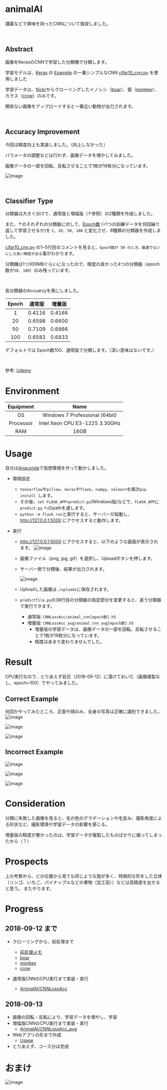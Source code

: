 # animalAI
講義などで興味を持ったCNNについて独習しました。

<br />

## Abstract
画像をKerasのCNNで学習した分類機で分類します。

学習モデルは、[Keras](https://keras.io/getting-started/sequential-model-guide/) の [Example](https://github.com/keras-team/keras/tree/master/examples) の一番シンプルなCNN [cifar10_cnn.py](https://github.com/keras-team/keras/blob/master/examples/cifar10_cnn.py) を使用しました


学習データは、[flickr](https://www.flickr.com/)からクローリングしたイノシシ（[boar](https://github.com/hysy/animalAI/tree/master/boar)）、猿（[monkey](https://github.com/hysy/animalAI/tree/master/monkey)）、カラス（[crow](https://github.com/hysy/animalAI/tree/master/crow)）のみです。

関係ない画像をアップロードすると一番近い動物が出力されます。

<br />

## Accuracy Improvement
今回は精度向上も実装しました。（向上しなかった）

パラメータの調整などは行わず、画像データを増やしてみました。

画像データの一部を回転、反転させることで1枚が16枚分になっています。

![image](https://github.com/hysy/animalAI/blob/master/_etc/%E5%8F%8D%E8%BB%A2.PNG)


<br />

## Classifier Type
分類器は大きく分けて、通常版と増幅版（↑参照）の2種類を作成しました。

また、↑のそれぞれの分類器に対して、[Epoch数](http://st-hakky.hatenablog.com/entry/2017/01/17/165137) (=1つの訓練データを何回繰り返して学習させるか)を `1, 20, 50, 100` と変化させ、8種類の分類器を作成しました。

[cifar10_cnn.py](https://github.com/keras-team/keras/blob/master/examples/cifar10_cnn.py) の1~5行目のコメントを見ると、`Epoch数が 50 のとき、最適でないにしろ良い精度が出る`事がわかります。

分類機は1つ300MBぐらいになったので、精度の良かった4つの分類器（epoch数が`50, 100`）のみ残っています。

<br />

各分類器のAccuarcyを表にしました。

| Epoch | 通常版 | 増量版 |
|:-:|:-:|:-:|
| 1 | 0.4116 | 0.4166 |
| 20 | 0.6598 | 0.6600 |
| 50 | 0.7109 | 0.6866 |
| 100 | 0.6583 | 0.6833 |

デフォルトでは Epoch数100、通常版で分類します。（深い意味はないです。）

<br />

参考: [Udemy](https://www.udemy.com/tensorflow-advanced/)

# Environment

| Equipment | Name |
|:-:|:-:|
| OS | Windows 7 Professional (64bit) |
| Processor | Intel Xeon CPU E3-1225 3.30GHz |
| RAM | 16GB | 


# Usage
自分は[Anaconda](https://www.anaconda.com/)で仮想環境を作って動かしました。

- 環境設定
  - `tensorflow`や`pillow`、`keras`や`flask`、`numpy`、`sklearn`を順次`pip install `します。
  - その後、`set FLASK_APP=predict.py`(Windows版)などで、`FLASK_APP`に`predict.py` へのpathを通します。
  - `python -m flask run`と実行すると、サーバーが起動し、http://127.0.0.1:5000 にアクセスすると動作します。

- 実行
  - http://127.0.0.1:5000 にアクセスすると、以下のような画面が表示されます。
    ![image](https://github.com/hysy/animalAI/blob/master/_etc/%E5%AE%9F%E8%A1%8C%E7%94%BB%E9%9D%A21.PNG)
  - 画像ファイル（png, jpg, gif）を選択し、Uploadボタンを押します。
  - サーバー側で分類後、結果が出力されます。
  
    ![image](https://github.com/hysy/animalAI/blob/master/_etc/%E5%AE%9F%E8%A1%8C%E7%94%BB%E9%9D%A22-boar.PNG)
  - Uploadした画像は`./uploads`に保存されます。
  - `predictfile.py`の38行目の分類器の指定部分を変更すると、違う分類器で実行できます。
    - 通常版: `CNNLossAcc/animal_cnn[epoch数].h5`
    - 増量版: `CNNLossAcc_aug/animal_cnn_aug[epoch数].h5`
      - 増量版の学習データは、画像データの一部を回転、反転させることで1枚が16枚分になっています。
      - 精度はあまり変わりませんでした。

# Result
CPU実行なので、とりあえず前日（2018-09-12）に漬けておいた（画像複製なし、epoch=100）でやってみました。

## Correct Example

何回かやってみたところ、正面や顔のみ、全身の写真は正確に識別できました。
![image](https://github.com/hysy/animalAI/blob/master/_etc/%E5%AE%9F%E8%A1%8C%E7%94%BB%E9%9D%A22-boar.PNG)

![image](https://github.com/hysy/animalAI/blob/master/_etc/%E5%AE%9F%E8%A1%8C%E7%94%BB%E9%9D%A22-monkey.PNG)

![image](https://github.com/hysy/animalAI/blob/master/_etc/%E5%AE%9F%E8%A1%8C%E7%94%BB%E9%9D%A22-crow.PNG)

## Incorrect Example

![image](https://github.com/hysy/animalAI/blob/master/_etc/%E5%AE%9F%E8%A1%8C%E7%94%BB%E9%9D%A23-boar.PNG)

![image](https://github.com/hysy/animalAI/blob/master/_etc/%E5%AE%9F%E8%A1%8C%E7%94%BB%E9%9D%A23-monkey.PNG)

![image](https://github.com/hysy/animalAI/blob/master/_etc/%E5%AE%9F%E8%A1%8C%E7%94%BB%E9%9D%A23-crow.PNG)

# Consideration
分類に失敗した画像を見ると、毛の色のグラデーションや毛並み、撮影角度による形状など、撮影環境や学習データの影響を感じる。

増量版の精度が悪かったのは、学習データが複製したものばかりに偏ってしまったから（？）

# Prospects
上の考察から、どの位置から見ても同じような面が多く、特徴的な形をした立体（リンゴ、いちご、パイナップルなどの果物（加工前））などは高精度を出せると思う。
またやります。


# Progress
## 2018-09-12 まで
- クローリングから、前処理まで
  - [前処理メモ](https://github.com/hysy/animalAI/blob/master/_etc/%E5%89%8D%E5%87%A6%E7%90%86%E3%83%A1%E3%83%A2.txt)
  - [boar](https://github.com/hysy/animalAI/tree/master/boar)
  - [monkey](https://github.com/hysy/animalAI/tree/master/monkey)
  - [crow](https://github.com/hysy/animalAI/tree/master/crow)

- 通常版CNNのCPU実行まで実装・実行
  - [AnimalAI/CNNLossAcc](https://github.com/hysy/animalAI/tree/master/CNNLossAcc) 

## 2018-09-13
- 画像の回転・反転により、学習データを増やし、学習
- 増幅版CNNのCPU実行まで実装・実行
  - [AnimalAI/CNNLossAcc_aug](https://github.com/hysy/animalAI/tree/master/CNNLossAcc_aug) 
- Webアプリの形まで作成
  - [Usage](https://github.com/hysy/animalAI#usage)
- とりあえず、コース分は完成


# おまけ
![image](https://github.com/hysy/animalAI/blob/master/_etc/%E5%AE%9F%E8%A1%8C%E7%B5%90%E6%9E%9C4-Nanachi.PNG)

